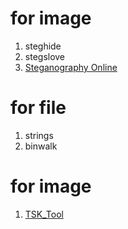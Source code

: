 # for image  
1. steghide  
2. stegslove  
3. [Steganography Online
](https://stylesuxx.github.io/steganography/)

# for file  
1. strings  
2. binwalk  

# for image  
1. [TSK_Tool](https://wiki.sleuthkit.org/index.php?title=TSK_Tool_Overview)
